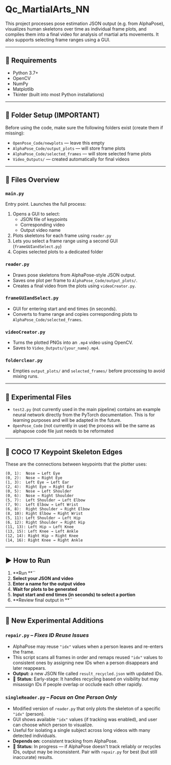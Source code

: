 # Qc\_MartialArts\_NN

This project processes pose estimation JSON output (e.g. from AlphaPose), visualizes human skeletons over time as individual frame plots, and compiles them into a final video for analysis of martial arts movements. It also supports selecting frame ranges using a GUI.

---

## 🔧 Requirements

- Python 3.7+
- OpenCV
- NumPy
- Matplotlib
- Tkinter (built into most Python installations)

---

## 📁 Folder Setup (IMPORTANT)

Before using the code, make sure the following folders exist (create them if missing):

- `OpenPose_Code/newplots` — leave this empty
- `AlphaPose_Code/output_plots` — will store frame plots
- `AlphaPose_Code/selected_frames` — will store selected frame plots
- `Video_Outputs/` — created automatically for final videos

---

## 🧠 Files Overview

### `main.py`

Entry point. Launches the full process:

1. Opens a GUI to select:
   - JSON file of keypoints
   - Corresponding video
   - Output video name
2. Plots skeletons for each frame using `reader.py`
3. Lets you select a frame range using a second GUI (`frameGUIandSelect.py`)
4. Copies selected plots to a dedicated folder

### `reader.py`

- Draws pose skeletons from AlphaPose-style JSON output.
- Saves one plot per frame to `AlphaPose_Code/output_plots/`.
- Creates a final video from the plots using `videoCreator.py`.

### `frameGUIandSelect.py`

- GUI for entering start and end times (in seconds).
- Converts to frame range and copies corresponding plots to `AlphaPose_Code/selected_frames`.

### `videoCreator.py`

- Turns the plotted PNGs into an `.mp4` video using OpenCV.
- Saves to `Video_Outputs/{your_name}.mp4`.

### `folderclear.py`

- Empties `output_plots/` and `selected_frames/` before processing to avoid mixing runs.

---

## 🥚 Experimental Files

- `test2.py` (not currently used in the main pipeline) contains an example neural network directly from the PyTorch documentation. This is for learning purposes and will be adapted in the future.
- `OpenPose_Code` (not currently in use) the process will be the same as alphapose code file just needs to be reformated 

---

## 🧴 COCO 17 Keypoint Skeleton Edges

These are the connections between keypoints that the plotter uses:

```
(0, 1):  Nose → Left Eye
(0, 2):  Nose → Right Eye
(1, 3):  Left Eye → Left Ear
(2, 4):  Right Eye → Right Ear
(0, 5):  Nose → Left Shoulder
(0, 6):  Nose → Right Shoulder
(5, 7):  Left Shoulder → Left Elbow
(7, 9):  Left Elbow → Left Wrist
(6, 8):  Right Shoulder → Right Elbow
(8, 10): Right Elbow → Right Wrist
(5, 11): Left Shoulder → Left Hip
(6, 12): Right Shoulder → Right Hip
(11, 13): Left Hip → Left Knee
(13, 15): Left Knee → Left Ankle
(12, 14): Right Hip → Right Knee
(14, 16): Right Knee → Right Ankle
```

---

## ▶️ How to Run

1. **Run **``
2. **Select your JSON and video**
3. **Enter a name for the output video**
4. **Wait for plots to be generated**
5. **Input start and end times (in seconds) to select a portion**
6. **Review final output in **``

---
## 🧪 New Experimental Additions

### `repair.py` – *Fixes ID Reuse Issues*

- AlphaPose may reuse `"idx"` values when a person leaves and re-enters the frame.
- This script scans all frames in order and remaps reused `"idx"` values to consistent ones by assigning new IDs when a person disappears and later reappears.
- **Output:** a new JSON file called `result_recycled.json` with updated IDs.
- 🔧 **Status:** Early-stage: It handles recycling based on visibility but may misassign IDs if people overlap or occlude each other rapidly.

### `singleReader.py` – *Focus on One Person Only*

- Modified version of `reader.py` that only plots the skeleton of a specific `"idx"` (person).
- GUI shows available `"idx"` values (if tracking was enabled), and user can choose which person to visualize.
- Useful for isolating a single subject across long videos with many detected individuals.
- **Depends on:** consistent tracking from AlphaPose.
- 🔧 **Status:** In progress — if AlphaPose doesn't track reliably or recycles IDs, output may be inconsistent. Pair with `repair.py` for best (but still inaccurate) results.

